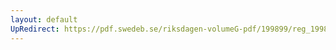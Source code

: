 ```yaml
---
layout: default
UpRedirect: https://pdf.swedeb.se/riksdagen-volumeG-pdf/199899/reg_199899/reg_199899_0198.pdf
---
```

